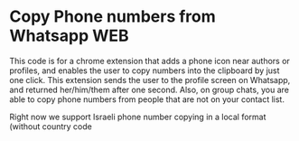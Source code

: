 # Copy Phone numbers from Whatsapp WEB

This code is for a chrome  extension that adds a phone icon near authors or profiles, and enables the user to copy numbers into the clipboard by just one click.
This extension sends the user to the profile screen on Whatsapp, and returned her/him/them after one second.
Also, on group chats, you are able to copy phone numbers from people that are not on your contact list.

Right now we support Israeli phone number copying  in a local format (without country code
